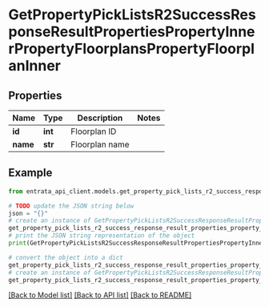 # GetPropertyPickListsR2SuccessResponseResultPropertiesPropertyInnerPropertyFloorplansPropertyFloorplanInner


## Properties

Name | Type | Description | Notes
------------ | ------------- | ------------- | -------------
**id** | **int** | Floorplan ID | 
**name** | **str** | Floorplan name | 

## Example

```python
from entrata_api_client.models.get_property_pick_lists_r2_success_response_result_properties_property_inner_property_floorplans_property_floorplan_inner import GetPropertyPickListsR2SuccessResponseResultPropertiesPropertyInnerPropertyFloorplansPropertyFloorplanInner

# TODO update the JSON string below
json = "{}"
# create an instance of GetPropertyPickListsR2SuccessResponseResultPropertiesPropertyInnerPropertyFloorplansPropertyFloorplanInner from a JSON string
get_property_pick_lists_r2_success_response_result_properties_property_inner_property_floorplans_property_floorplan_inner_instance = GetPropertyPickListsR2SuccessResponseResultPropertiesPropertyInnerPropertyFloorplansPropertyFloorplanInner.from_json(json)
# print the JSON string representation of the object
print(GetPropertyPickListsR2SuccessResponseResultPropertiesPropertyInnerPropertyFloorplansPropertyFloorplanInner.to_json())

# convert the object into a dict
get_property_pick_lists_r2_success_response_result_properties_property_inner_property_floorplans_property_floorplan_inner_dict = get_property_pick_lists_r2_success_response_result_properties_property_inner_property_floorplans_property_floorplan_inner_instance.to_dict()
# create an instance of GetPropertyPickListsR2SuccessResponseResultPropertiesPropertyInnerPropertyFloorplansPropertyFloorplanInner from a dict
get_property_pick_lists_r2_success_response_result_properties_property_inner_property_floorplans_property_floorplan_inner_from_dict = GetPropertyPickListsR2SuccessResponseResultPropertiesPropertyInnerPropertyFloorplansPropertyFloorplanInner.from_dict(get_property_pick_lists_r2_success_response_result_properties_property_inner_property_floorplans_property_floorplan_inner_dict)
```
[[Back to Model list]](../README.md#documentation-for-models) [[Back to API list]](../README.md#documentation-for-api-endpoints) [[Back to README]](../README.md)



